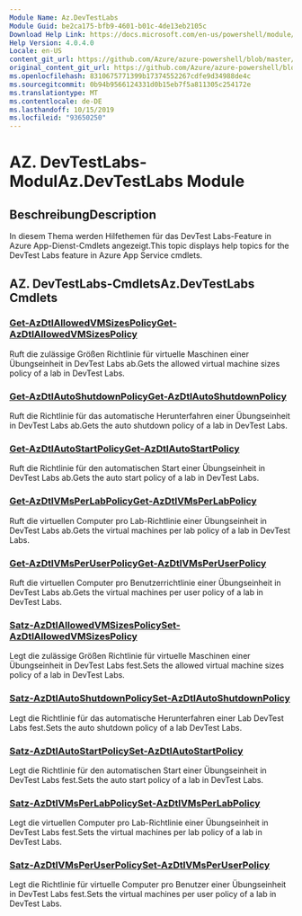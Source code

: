 ```yaml
---
Module Name: Az.DevTestLabs
Module Guid: be2ca175-bfb9-4601-b01c-4de13eb2105c
Download Help Link: https://docs.microsoft.com/en-us/powershell/module/az.devtestlabs
Help Version: 4.0.4.0
Locale: en-US
content_git_url: https://github.com/Azure/azure-powershell/blob/master/src/DevTestLabs/DevTestLabs/help/Az.DevTestLabs.md
original_content_git_url: https://github.com/Azure/azure-powershell/blob/master/src/DevTestLabs/DevTestLabs/help/Az.DevTestLabs.md
ms.openlocfilehash: 8310675771399b17374552267cdfe9d34988de4c
ms.sourcegitcommit: 0b94b9566124331d0b15eb7f5a811305c254172e
ms.translationtype: MT
ms.contentlocale: de-DE
ms.lasthandoff: 10/15/2019
ms.locfileid: "93650250"
---
```

# <span data-ttu-id="e0085-101">AZ. DevTestLabs-Modul</span><span class="sxs-lookup"><span data-stu-id="e0085-101">Az.DevTestLabs Module</span></span>
## <span data-ttu-id="e0085-102">Beschreibung</span><span class="sxs-lookup"><span data-stu-id="e0085-102">Description</span></span>
<span data-ttu-id="e0085-103">In diesem Thema werden Hilfethemen für das DevTest Labs-Feature in Azure App-Dienst-Cmdlets angezeigt.</span><span class="sxs-lookup"><span data-stu-id="e0085-103">This topic displays help topics for the DevTest Labs feature in Azure App Service cmdlets.</span></span>

## <span data-ttu-id="e0085-104">AZ. DevTestLabs-Cmdlets</span><span class="sxs-lookup"><span data-stu-id="e0085-104">Az.DevTestLabs Cmdlets</span></span>
### [<span data-ttu-id="e0085-105">Get-AzDtlAllowedVMSizesPolicy</span><span class="sxs-lookup"><span data-stu-id="e0085-105">Get-AzDtlAllowedVMSizesPolicy</span></span>](Get-AzDtlAllowedVMSizesPolicy.md)
<span data-ttu-id="e0085-106">Ruft die zulässige Größen Richtlinie für virtuelle Maschinen einer Übungseinheit in DevTest Labs ab.</span><span class="sxs-lookup"><span data-stu-id="e0085-106">Gets the allowed virtual machine sizes policy of a lab in DevTest Labs.</span></span>

### [<span data-ttu-id="e0085-107">Get-AzDtlAutoShutdownPolicy</span><span class="sxs-lookup"><span data-stu-id="e0085-107">Get-AzDtlAutoShutdownPolicy</span></span>](Get-AzDtlAutoShutdownPolicy.md)
<span data-ttu-id="e0085-108">Ruft die Richtlinie für das automatische Herunterfahren einer Übungseinheit in DevTest Labs ab.</span><span class="sxs-lookup"><span data-stu-id="e0085-108">Gets the auto shutdown policy of a lab in DevTest Labs.</span></span>

### [<span data-ttu-id="e0085-109">Get-AzDtlAutoStartPolicy</span><span class="sxs-lookup"><span data-stu-id="e0085-109">Get-AzDtlAutoStartPolicy</span></span>](Get-AzDtlAutoStartPolicy.md)
<span data-ttu-id="e0085-110">Ruft die Richtlinie für den automatischen Start einer Übungseinheit in DevTest Labs ab.</span><span class="sxs-lookup"><span data-stu-id="e0085-110">Gets the auto start policy of a lab in DevTest Labs.</span></span>

### [<span data-ttu-id="e0085-111">Get-AzDtlVMsPerLabPolicy</span><span class="sxs-lookup"><span data-stu-id="e0085-111">Get-AzDtlVMsPerLabPolicy</span></span>](Get-AzDtlVMsPerLabPolicy.md)
<span data-ttu-id="e0085-112">Ruft die virtuellen Computer pro Lab-Richtlinie einer Übungseinheit in DevTest Labs ab.</span><span class="sxs-lookup"><span data-stu-id="e0085-112">Gets the virtual machines per lab policy of a lab in DevTest Labs.</span></span>

### [<span data-ttu-id="e0085-113">Get-AzDtlVMsPerUserPolicy</span><span class="sxs-lookup"><span data-stu-id="e0085-113">Get-AzDtlVMsPerUserPolicy</span></span>](Get-AzDtlVMsPerUserPolicy.md)
<span data-ttu-id="e0085-114">Ruft die virtuellen Computer pro Benutzerrichtlinie einer Übungseinheit in DevTest Labs ab.</span><span class="sxs-lookup"><span data-stu-id="e0085-114">Gets the virtual machines per user policy of a lab in DevTest Labs.</span></span>

### [<span data-ttu-id="e0085-115">Satz-AzDtlAllowedVMSizesPolicy</span><span class="sxs-lookup"><span data-stu-id="e0085-115">Set-AzDtlAllowedVMSizesPolicy</span></span>](Set-AzDtlAllowedVMSizesPolicy.md)
<span data-ttu-id="e0085-116">Legt die zulässige Größen Richtlinie für virtuelle Maschinen einer Übungseinheit in DevTest Labs fest.</span><span class="sxs-lookup"><span data-stu-id="e0085-116">Sets the allowed virtual machine sizes policy of a lab in DevTest Labs.</span></span>

### [<span data-ttu-id="e0085-117">Satz-AzDtlAutoShutdownPolicy</span><span class="sxs-lookup"><span data-stu-id="e0085-117">Set-AzDtlAutoShutdownPolicy</span></span>](Set-AzDtlAutoShutdownPolicy.md)
<span data-ttu-id="e0085-118">Legt die Richtlinie für das automatische Herunterfahren einer Lab DevTest Labs fest.</span><span class="sxs-lookup"><span data-stu-id="e0085-118">Sets the auto shutdown policy of a lab DevTest Labs.</span></span>

### [<span data-ttu-id="e0085-119">Satz-AzDtlAutoStartPolicy</span><span class="sxs-lookup"><span data-stu-id="e0085-119">Set-AzDtlAutoStartPolicy</span></span>](Set-AzDtlAutoStartPolicy.md)
<span data-ttu-id="e0085-120">Legt die Richtlinie für den automatischen Start einer Übungseinheit in DevTest Labs fest.</span><span class="sxs-lookup"><span data-stu-id="e0085-120">Sets the auto start policy of a lab in DevTest Labs.</span></span>

### [<span data-ttu-id="e0085-121">Satz-AzDtlVMsPerLabPolicy</span><span class="sxs-lookup"><span data-stu-id="e0085-121">Set-AzDtlVMsPerLabPolicy</span></span>](Set-AzDtlVMsPerLabPolicy.md)
<span data-ttu-id="e0085-122">Legt die virtuellen Computer pro Lab-Richtlinie einer Übungseinheit in DevTest Labs fest.</span><span class="sxs-lookup"><span data-stu-id="e0085-122">Sets the virtual machines per lab policy of a lab in DevTest Labs.</span></span>

### [<span data-ttu-id="e0085-123">Satz-AzDtlVMsPerUserPolicy</span><span class="sxs-lookup"><span data-stu-id="e0085-123">Set-AzDtlVMsPerUserPolicy</span></span>](Set-AzDtlVMsPerUserPolicy.md)
<span data-ttu-id="e0085-124">Legt die Richtlinie für virtuelle Computer pro Benutzer einer Übungseinheit in DevTest Labs fest.</span><span class="sxs-lookup"><span data-stu-id="e0085-124">Sets the virtual machines per user policy of a lab in DevTest Labs.</span></span>

